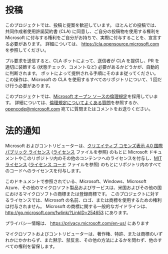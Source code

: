 
# <a name="contributing"></a>投稿

このプロジェクトでは、投稿と提案を歓迎しています。  ほとんどの投稿では、共同作成者使用許諾契約書 (CLA) に同意し、ご自分の投稿物を使用する権利を Microsoft に付与する権利をご自分がお持ちで、実際に付与することを、宣言する必要があります。 詳細については、 https://cla.opensource.microsoft.com を参照してください。

プル要求を送信すると、CLA ボットによって、送信者が CLA を提供し、PR を適切に装飾する (状態チェック、コメントなど) 必要があるかどうかが、自動的に判断されます。 ボットによって提供される手順にそのまま従ってください。 この操作は、Microsoft の CLA を使用するすべてのリポジトリについて、1 回だけ行う必要があります。

このプロジェクトでは、[Microsoft オープン ソースの倫理規定](https://opensource.microsoft.com/codeofconduct/)を採用しています。
詳細については、[倫理規定についてよくある質問](https://opensource.microsoft.com/codeofconduct/faq/)を参照するか、[opencode@microsoft.com](mailto:opencode@microsoft.com) 宛てに質問またはコメントをお送りください。

# <a name="legal-notices"></a>法的通知

Microsoft およびコントリビューターは、[クリエイティブ コモンズ表示 4.0 国際パブリック ライセンス](https://creativecommons.org/licenses/by/4.0/legalcode) ([ライセンス](LICENSE) ファイルを参照) のもとに Microsoft ドキュメントやこのリポジトリ内のその他のコンテンツへのライセンスを付与し、[MIT ライセンス](https://opensource.org/licenses/MIT) ([ライセンス コード](LICENSE-CODE) ファイルを参照) のもとにリポジトリ内のすべてのコードへのライセンスを付与します。

このドキュメントで参照されている、Microsoft、Windows、Microsoft Azure、その他のマイクロソフト製品およびサービスは、米国およびその他の国におけるマイクロソフトの商標または登録商標です。
このプロジェクトに対するライセンスでは、Microsoft の名前、ロゴ、または商標を使用するための権利は付与されません。
Microsoft の商標に関する一般的なガイドラインは、 http://go.microsoft.com/fwlink/?LinkID=254653 にあります。

プライバシー情報は、 https://privacy.microsoft.com/en-us/ にあります

マイクロソフトおよびコントリビューターは、著作権、特許、または商標のいずれかにかかわらず、また黙示、禁反言、その他の方法によるかを問わず、他のすべての権利を留保します。
